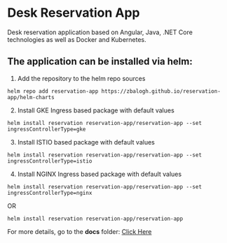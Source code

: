 
# Desk Reservation App

Desk reservation application based on Angular, Java, .NET Core technologies as well as Docker and Kubernetes. 


## The application can be installed via helm:


1. Add the repository to the helm repo sources

```
helm repo add reservation-app https://zbalogh.github.io/reservation-app/helm-charts
```


2. Install GKE Ingress based package with default values

```
helm install reservation reservation-app/reservation-app --set ingressControllerType=gke
```


3. Install ISTIO based package with default values

```
helm install reservation reservation-app/reservation-app --set ingressControllerType=istio
```


4. Install NGINX Ingress based package with default values

```
helm install reservation reservation-app/reservation-app --set ingressControllerType=nginx
```

OR

```
helm install reservation reservation-app/reservation-app
```


For more details, go to the **docs** folder: [Click Here](docs/readme.txt)

